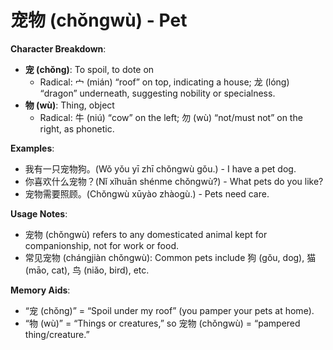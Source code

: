 # **宠物 (chǒngwù) - Pet**

**Character Breakdown**:  
- **宠 (chǒng)**: To spoil, to dote on
  - Radical: 宀 (mián) “roof” on top, indicating a house; 龙 (lóng) “dragon” underneath, suggesting nobility or specialness.  
- **物 (wù)**: Thing, object
  - Radical: 牛 (niú) “cow” on the left; 勿 (wù) “not/must not” on the right, as phonetic.

**Examples**:  
- 我有一只宠物狗。(Wǒ yǒu yī zhī chǒngwù gǒu.) - I have a pet dog.  
- 你喜欢什么宠物？(Nǐ xǐhuān shénme chǒngwù?) - What pets do you like?  
- 宠物需要照顾。(Chǒngwù xūyào zhàogù.) - Pets need care.

**Usage Notes**:  
- 宠物 (chǒngwù) refers to any domesticated animal kept for companionship, not for work or food.  
- 常见宠物 (chángjiàn chǒngwù): Common pets include 狗 (gǒu, dog), 猫 (māo, cat), 鸟 (niǎo, bird), etc.

**Memory Aids**:  
- “宠 (chǒng)” = “Spoil under my roof” (you pamper your pets at home).  
- “物 (wù)” = “Things or creatures,” so 宠物 (chǒngwù) = “pampered thing/creature.”